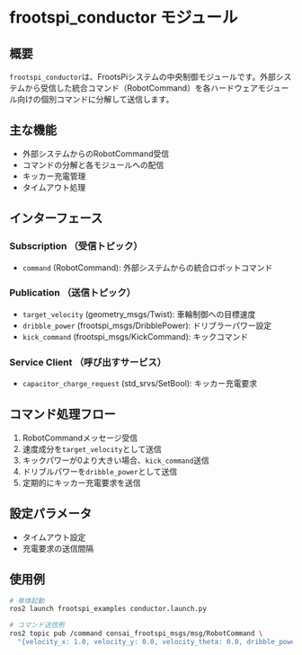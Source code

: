 # frootspi_conductor モジュール

## 概要

`frootspi_conductor`は、FrootsPiシステムの中央制御モジュールです。外部システムから受信した統合コマンド（RobotCommand）を各ハードウェアモジュール向けの個別コマンドに分解して送信します。

## 主な機能

- 外部システムからのRobotCommand受信
- コマンドの分解と各モジュールへの配信
- キッカー充電管理
- タイムアウト処理

## インターフェース

### Subscription （受信トピック）
- `command` (RobotCommand): 外部システムからの統合ロボットコマンド

### Publication （送信トピック）
- `target_velocity` (geometry_msgs/Twist): 車輪制御への目標速度
- `dribble_power` (frootspi_msgs/DribblePower): ドリブラーパワー設定
- `kick_command` (frootspi_msgs/KickCommand): キックコマンド

### Service Client （呼び出すサービス）
- `capacitor_charge_request` (std_srvs/SetBool): キッカー充電要求

## コマンド処理フロー

1. RobotCommandメッセージ受信
2. 速度成分を`target_velocity`として送信
3. キックパワーが0より大きい場合、`kick_command`送信
4. ドリブルパワーを`dribble_power`として送信
5. 定期的にキッカー充電要求を送信

## 設定パラメータ

- タイムアウト設定
- 充電要求の送信間隔

## 使用例

```bash
# 単体起動
ros2 launch frootspi_examples conductor.launch.py

# コマンド送信例
ros2 topic pub /command consai_frootspi_msgs/msg/RobotCommand \
  "{velocity_x: 1.0, velocity_y: 0.0, velocity_theta: 0.0, dribble_power: 0.5}"
```